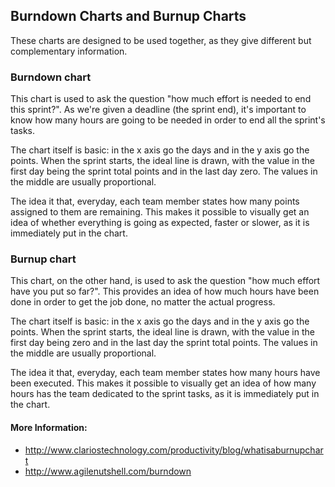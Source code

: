 ## Burndown Charts and Burnup Charts
These charts are designed to be used together, as they give different but complementary information.

### Burndown chart
This chart is used to ask the question "how much effort is needed to end this sprint?". As we're given a deadline (the sprint end), it's important to know how many hours are going to be needed in order to end all the sprint's tasks. 

The chart itself is basic: in the x axis go the days and in the y axis go the points. When the sprint starts, the ideal line is drawn, with the value in the first day being the sprint total points and in the last day zero. The values in the middle are usually  proportional.

The idea it that, everyday, each team member states how many points assigned to them are remaining. This makes it possible to visually get an idea of whether everything is going as expected, faster or slower, as it is immediately put in the chart.

### Burnup chart
This chart, on the other hand, is used to ask the question "how much effort have you put so far?". This provides an idea of how much hours have been done in order to get the job done, no matter the actual progress.

The chart itself is basic: in the x axis go the days and in the y axis go the points. When the sprint starts, the ideal line is drawn, with the value in the first day being zero and in the last day the sprint total points. The values in the middle are usually  proportional.

The idea it that, everyday, each team member states how many hours have been executed. This makes it possible to visually get an idea of how many hours has the team dedicated to the sprint tasks, as it is immediately put in the chart.

#### More Information:
<!-- Please add any articles you think might be helpful to read before writing the article -->
* http://www.clariostechnology.com/productivity/blog/whatisaburnupchart
* http://www.agilenutshell.com/burndown

